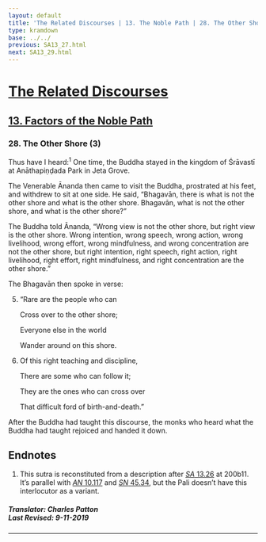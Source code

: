 ```yaml
---
layout: default
title: 'The Related Discourses | 13. The Noble Path | 28. The Other Shore (3)'
type: kramdown
base: ../../
previous: SA13_27.html
next: SA13_29.html
---
```


# [The Related Discourses](../index.html)
## [13. Factors of the Noble Path](index.html)
### 28. The Other Shore (3)

<section><p id="en.1-1">Thus have I heard:<sup class="noteref">1</sup> One time, the Buddha stayed in the kingdom of Śrāvastī at Anāthapiṇḍada Park in Jeta Grove.</p>


</section>
<section><p id="en.1-2">The Venerable Ānanda then came to visit the Buddha, prostrated at his feet, and withdrew to sit at one side. He said, “Bhagavān, there is what is not the other shore and what is the other shore. Bhagavān, what is not the other shore, and what is the other shore?”</p>


</section>
<section><p id="en.1-3">The Buddha told Ānanda, “Wrong view is not the other shore, but right view is the other shore. Wrong intention, wrong speech, wrong action, wrong livelihood, wrong effort, wrong mindfulness, and wrong concentration are not the other shore, but right intention, right speech, right action, right livelihood, right effort, right mindfulness, and right concentration are the other shore.”</p>


</section>
<section><p id="en.1-4">The Bhagavān then spoke in verse:</p>


</section>
<section>
<ol  id="en.5" start="5" class="verse en">
<li class="en">

“Rare are the people who can<br/>

Cross over to the other shore;<br/>

Everyone else in the world<br/>

Wander around on this shore.<br/>

</li>
</ol>



</section>
<section>
<ol  id="en.6" start="6" class="verse en">
<li class="en">

Of this right teaching and discipline,<br/>

There are some who can follow it;<br/>

They are the ones who can cross over<br/>

That difficult ford of birth-and-death.”<br/>

</li>
</ol>



</section>
<section><p id="en.1-7">After the Buddha had taught this discourse, the monks who heard what the Buddha had taught rejoiced and handed it down.</p>


</section><h2>Endnotes</h2>
<ol><li>This sutra is reconstituted from a description after <a href="SA13_26.html" target="_blank"><em>SA</em> 13.26</a> at 200b11. It’s parallel with <a href="https://suttacentral.net/an10.117" target="_blank"><em>AN</em> 10.117</a> and <a href="https://suttacentral.net/sn45.34" target="_blank"><em>SN</em> 45.34</a>, but the Pali doesn’t have this interlocutor as a variant.</li></ol><section class="footer">
<h5>Translator: Charles Patton<br/>Last Revised: 9-11-2019</h5>
<hr/>